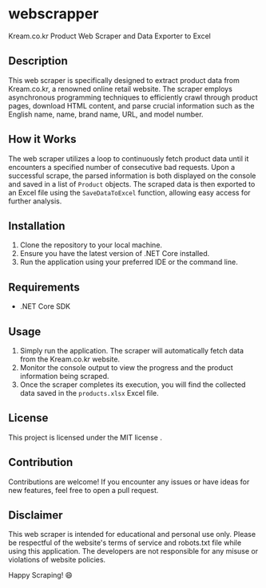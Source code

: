 # webscrapper
Kream.co.kr Product Web Scraper and Data Exporter to Excel

## Description

This web scraper is specifically designed to extract product data from Kream.co.kr, a renowned online retail website. The scraper employs asynchronous programming techniques to efficiently crawl through product pages, download HTML content, and parse crucial information such as the English name, name, brand name, URL, and model number.

## How it Works

The web scraper utilizes a loop to continuously fetch product data until it encounters a specified number of consecutive bad requests. Upon a successful scrape, the parsed information is both displayed on the console and saved in a list of `Product` objects. The scraped data is then exported to an Excel file using the `SaveDataToExcel` function, allowing easy access for further analysis.

## Installation

1. Clone the repository to your local machine.
2. Ensure you have the latest version of .NET Core installed.
3. Run the application using your preferred IDE or the command line.

## Requirements

- .NET Core SDK

## Usage

1. Simply run the application. The scraper will automatically fetch data from the Kream.co.kr website.
2. Monitor the console output to view the progress and the product information being scraped.
3. Once the scraper completes its execution, you will find the collected data saved in the `products.xlsx` Excel file.

## License

This project is licensed under the MIT license .

## Contribution

Contributions are welcome! If you encounter any issues or have ideas for new features, feel free to open a pull request.

## Disclaimer

This web scraper is intended for educational and personal use only. Please be respectful of the website's terms of service and robots.txt file while using this application. The developers are not responsible for any misuse or violations of website policies.

Happy Scraping! 😄
